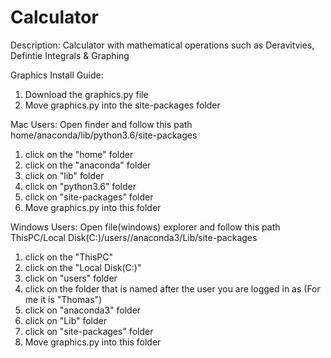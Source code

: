 # Calculator
Description: Calculator with mathematical operations such as Deravitvies, Defintie Integrals & Graphing


Graphics Install Guide:
1. Download the graphics.py file
2. Move graphics.py into the site-packages folder

Mac Users:
Open finder and follow this path
home/anaconda/lib/python3.6/site-packages
1. click on the "home" folder
2. click on the "anaconda" folder
3. click on "lib" folder
4. click on "python3.6" folder
5. click on "site-packages" folder
6. Move graphics.py into this folder

Windows Users:
Open file(windows) explorer and follow this path
ThisPC/Local Disk(C:)/users/<YOUR NAME>/anaconda3/Lib/site-packages
1. click on the "ThisPC" 
2. click on the "Local Disk(C:)" 
3. click on "users" folder
4. click on the folder that is named after the user you are logged in as (For me it is "Thomas")
5. click on "anaconda3" folder
6. click on "Lib" folder
7. click on "site-packages" folder
8. Move graphics.py into this folder
